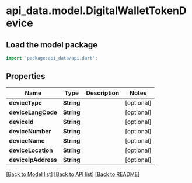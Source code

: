 # api_data.model.DigitalWalletTokenDevice

## Load the model package
```dart
import 'package:api_data/api.dart';
```

## Properties
Name | Type | Description | Notes
------------ | ------------- | ------------- | -------------
**deviceType** | **String** |  | [optional] 
**deviceLangCode** | **String** |  | [optional] 
**deviceId** | **String** |  | [optional] 
**deviceNumber** | **String** |  | [optional] 
**deviceName** | **String** |  | [optional] 
**deviceLocation** | **String** |  | [optional] 
**deviceIpAddress** | **String** |  | [optional] 

[[Back to Model list]](../README.md#documentation-for-models) [[Back to API list]](../README.md#documentation-for-api-endpoints) [[Back to README]](../README.md)


